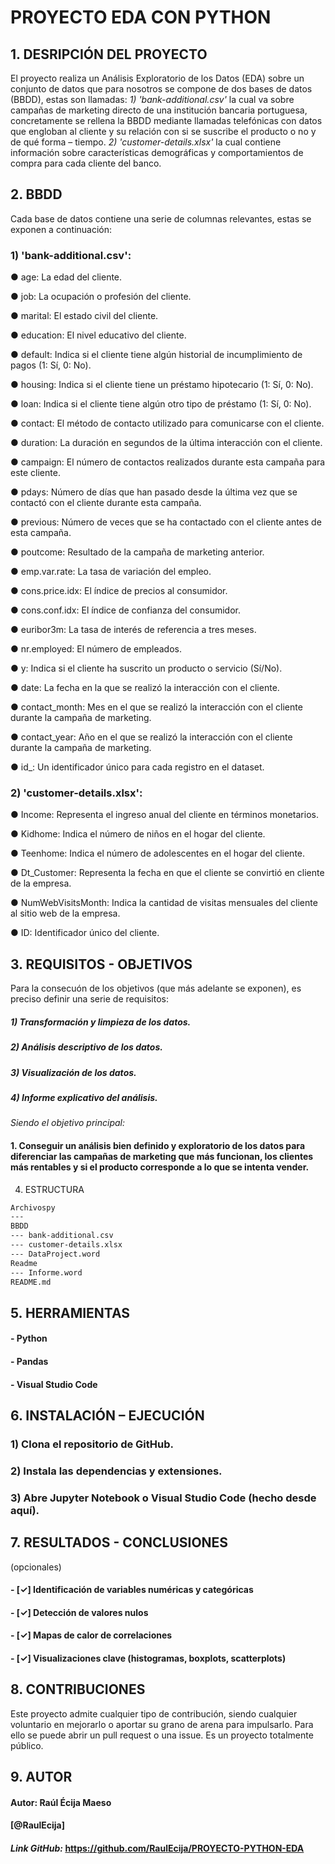  # PROYECTO EDA CON PYTHON

 ## 1.	DESRIPCIÓN DEL PROYECTO

El proyecto realiza un Análisis Exploratorio de los Datos (EDA) sobre un conjunto de datos que para nosotros se compone de dos bases de datos (BBDD), estas son llamadas: *1) 'bank-additional.csv'* la cual va sobre campañas de marketing directo de una institución bancaria portuguesa, concretamente se rellena la BBDD mediante llamadas telefónicas con datos que engloban al cliente y su relación con si se suscribe el producto o no y de qué forma – tiempo. *2) 'customer-details.xlsx'* la cual contiene información sobre características demográficas y comportamientos de compra para cada cliente del banco.

 ## 2.	BBDD

Cada base de datos contiene una serie de columnas relevantes, estas se exponen a continuación:
### 1)	'bank-additional.csv': 
●	age: La edad del cliente.

●	job: La ocupación o profesión del cliente.

●	marital: El estado civil del cliente.

●	education: El nivel educativo del cliente.

●	default: Indica si el cliente tiene algún historial de incumplimiento de pagos (1: Sí, 0: No).

●	housing: Indica si el cliente tiene un préstamo hipotecario (1: Sí, 0: No).

●	loan: Indica si el cliente tiene algún otro tipo de préstamo (1: Sí, 0: No).

●	contact: El método de contacto utilizado para comunicarse con el cliente.

●	duration: La duración en segundos de la última interacción con el cliente.

●	campaign: El número de contactos realizados durante esta campaña para este cliente.

●	pdays: Número de días que han pasado desde la última vez que se contactó con el cliente durante esta campaña.

●	previous: Número de veces que se ha contactado con el cliente antes de esta campaña.

●	poutcome: Resultado de la campaña de marketing anterior.

●	emp.var.rate: La tasa de variación del empleo.

●	cons.price.idx: El índice de precios al consumidor.

●	cons.conf.idx: El índice de confianza del consumidor.

●	euribor3m: La tasa de interés de referencia a tres meses.

●	nr.employed: El número de empleados.

●	y: Indica si el cliente ha suscrito un producto o servicio (Sí/No).

●	date: La fecha en la que se realizó la interacción con el cliente.

●	contact_month: Mes en el que se realizó la interacción con el cliente durante la campaña de marketing.

●	contact_year: Año en el que se realizó la interacción con el cliente durante la campaña de marketing.

●	id_: Un identificador único para cada registro en el dataset.

### 2)	'customer-details.xlsx':

●	Income: Representa el ingreso anual del cliente en términos monetarios.

●	Kidhome: Indica el número de niños en el hogar del cliente.

●	Teenhome: Indica el número de adolescentes en el hogar del cliente.

●	Dt_Customer: Representa la fecha en que el cliente se convirtió en cliente de la empresa.

●	NumWebVisitsMonth: Indica la cantidad de visitas mensuales del cliente al sitio web de la empresa.

●	ID: Identificador único del cliente.

## 3.	REQUISITOS  - OBJETIVOS

Para la consecuón de los objetivos (que más adelante se exponen), es preciso definir una serie de requisitos:

##### 1)	Transformación y limpieza de los datos.
##### 2)	Análisis descriptivo de los datos.
##### 3)	Visualización de los datos.
##### 4)	Informe explicativo del análisis.


*Siendo el objetivo principal:*

#### 1. Conseguir un análisis bien definido y exploratorio de los datos para diferenciar las campañas de marketing que más funcionan, los clientes más rentables y si el producto corresponde a lo que se intenta vender.

4.	ESTRUCTURA

````bash
Archivospy
---
BBDD
--- bank-additional.csv
--- customer-details.xlsx
--- DataProject.word
Readme
--- Informe.word
README.md

````

## 5.	HERRAMIENTAS
#### -	Python
#### -	Pandas
#### -	Visual Studio Code
## 6.	INSTALACIÓN – EJECUCIÓN
### 1)	Clona el repositorio de GitHub.
### 2)	Instala las dependencias y extensiones.
### 3)	Abre Jupyter Notebook o Visual Studio Code (hecho desde aquí).

## 7.	RESULTADOS  - CONCLUSIONES
(opcionales)
#### -	[✓] Identificación de variables numéricas y categóricas
#### -	[✓] Detección de valores nulos
#### -	[✓] Mapas de calor de correlaciones
#### -	[✓] Visualizaciones clave (histogramas, boxplots, scatterplots)

## 8.	CONTRIBUCIONES
Este proyecto admite cualquier tipo de contribución, siendo cualquier voluntario en mejorarlo o aportar su grano de arena para impulsarlo. Para ello se puede abrir un pull request o una issue. Es un proyecto totalmente público.

## 9.	AUTOR

#### Autor: Raúl Écija Maeso

#### [@RaulEcija]

#### *Link GitHub:* https://github.com/RaulEcija/PROYECTO-PYTHON-EDA 


